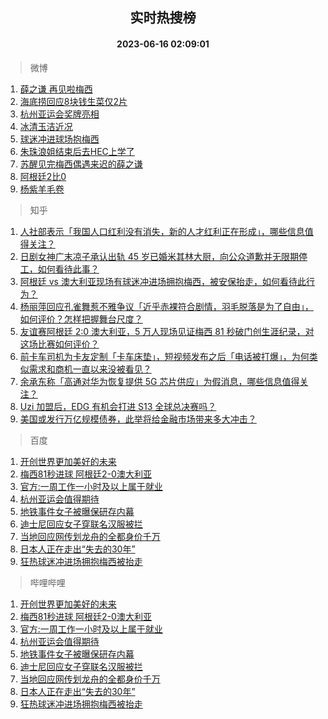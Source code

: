 <div align="center"><h2>实时热搜榜</h2><h4>2023-06-16 02:09:01</h4></div>

> 微博  

1. [薛之谦 再见啦梅西](https://s.weibo.com/weibo?q=%E8%96%9B%E4%B9%8B%E8%B0%A6%20%E5%86%8D%E8%A7%81%E5%95%A6%E6%A2%85%E8%A5%BF&t=31&band_rank=1&Refer=top)<br />
2. [海底捞回应8块钱生菜仅2片](https://s.weibo.com/weibo?q=%23%E6%B5%B7%E5%BA%95%E6%8D%9E%E5%9B%9E%E5%BA%948%E5%9D%97%E9%92%B1%E7%94%9F%E8%8F%9C%E4%BB%852%E7%89%87%23&t=31&band_rank=2&Refer=top)<br />
3. [杭州亚运会奖牌亮相](https://s.weibo.com/weibo?q=%23%E6%9D%AD%E5%B7%9E%E4%BA%9A%E8%BF%90%E4%BC%9A%E5%A5%96%E7%89%8C%E4%BA%AE%E7%9B%B8%23&t=31&band_rank=3&Refer=top)<br />
4. [冰清玉洁近况](https://s.weibo.com/weibo?q=%E5%86%B0%E6%B8%85%E7%8E%89%E6%B4%81%E8%BF%91%E5%86%B5&t=31&band_rank=4&Refer=top)<br />
5. [球迷冲进球场抱梅西](https://s.weibo.com/weibo?q=%23%E7%90%83%E8%BF%B7%E5%86%B2%E8%BF%9B%E7%90%83%E5%9C%BA%E6%8A%B1%E6%A2%85%E8%A5%BF%23&t=31&band_rank=5&Refer=top)<br />
6. [朱珠浪姐结束后去HEC上学了](https://s.weibo.com/weibo?q=%23%E6%9C%B1%E7%8F%A0%E6%B5%AA%E5%A7%90%E7%BB%93%E6%9D%9F%E5%90%8E%E5%8E%BBHEC%E4%B8%8A%E5%AD%A6%E4%BA%86%23&t=31&band_rank=6&Refer=top)<br />
7. [苏醒见完梅西偶遇来迟的薛之谦](https://s.weibo.com/weibo?q=%23%E8%8B%8F%E9%86%92%E8%A7%81%E5%AE%8C%E6%A2%85%E8%A5%BF%E5%81%B6%E9%81%87%E6%9D%A5%E8%BF%9F%E7%9A%84%E8%96%9B%E4%B9%8B%E8%B0%A6%23&t=31&band_rank=7&Refer=top)<br />
8. [阿根廷2比0](https://s.weibo.com/weibo?q=%E9%98%BF%E6%A0%B9%E5%BB%B72%E6%AF%940&t=31&band_rank=8&Refer=top)<br />
9. [杨紫羊毛卷](https://s.weibo.com/weibo?q=%E6%9D%A8%E7%B4%AB%E7%BE%8A%E6%AF%9B%E5%8D%B7&t=31&band_rank=9&Refer=top)<br />

> 知乎  

1. [人社部表示「我国人口红利没有消失，新的人才红利正在形成」，哪些信息值得关注？](https://www.zhihu.com/question/606658603)<br />
2. [日剧女神广末凉子承认出轨 45 岁已婚米其林大厨，向公众道歉并无限期停工，如何看待此事？](https://www.zhihu.com/question/606579409)<br />
3. [阿根廷 vs 澳大利亚现场有球迷冲进场拥抱梅西，被安保抬走，如何看待此行为？](https://www.zhihu.com/question/606862192)<br />
4. [杨丽萍回应孔雀舞惹不雅争议「近乎赤裸符合剧情，羽毛脱落是为了自由」，如何评价？怎样把握舞台尺度？](https://www.zhihu.com/question/606793449)<br />
5. [友谊赛阿根廷 2:0 澳大利亚，5 万人现场见证梅西 81 秒破门创生涯纪录，对这场比赛如何评价？](https://www.zhihu.com/question/606729340)<br />
6. [前卡车司机为卡友定制「卡车床垫」，短视频发布之后「电话被打爆」，为何类似需求和商机一直以来没被看见？](https://www.zhihu.com/question/606211544)<br />
7. [余承东称「高通对华为恢复提供 5G 芯片供应」为假消息，哪些信息值得关注？](https://www.zhihu.com/question/606369612)<br />
8. [Uzi 加盟后，EDG 有机会打进 S13 全球总决赛吗？](https://www.zhihu.com/question/605879919)<br />
9. [美国或发行万亿规模债券，此举将给金融市场带来多大冲击？](https://www.zhihu.com/question/606725154)<br />

> 百度  

1. [开创世界更加美好的未来](https://www.baidu.com/s?wd=%E5%BC%80%E5%88%9B%E4%B8%96%E7%95%8C%E6%9B%B4%E5%8A%A0%E7%BE%8E%E5%A5%BD%E7%9A%84%E6%9C%AA%E6%9D%A5&sa=fyb_news&rsv_dl=fyb_news)<br />
2. [梅西81秒进球 阿根廷2-0澳大利亚](https://www.baidu.com/s?wd=%E9%98%BF%E6%A0%B9%E5%BB%B7vs%E6%BE%B3%E5%A4%A7%E5%88%A9%E4%BA%9A&sa=fyb_news&rsv_dl=fyb_news)<br />
3. [官方:一周工作一小时及以上属于就业](https://www.baidu.com/s?wd=%E5%AE%98%E6%96%B9%3A%E4%B8%80%E5%91%A8%E5%B7%A5%E4%BD%9C%E4%B8%80%E5%B0%8F%E6%97%B6%E5%8F%8A%E4%BB%A5%E4%B8%8A%E5%B1%9E%E4%BA%8E%E5%B0%B1%E4%B8%9A&sa=fyb_news&rsv_dl=fyb_news)<br />
4. [杭州亚运会值得期待](https://www.baidu.com/s?wd=%E6%9D%AD%E5%B7%9E%E4%BA%9A%E8%BF%90%E4%BC%9A%E5%80%BC%E5%BE%97%E6%9C%9F%E5%BE%85&sa=fyb_news&rsv_dl=fyb_news)<br />
5. [地铁事件女子被曝保研存内幕](https://www.baidu.com/s?wd=%E5%9C%B0%E9%93%81%E4%BA%8B%E4%BB%B6%E5%A5%B3%E5%AD%90%E8%A2%AB%E6%9B%9D%E4%BF%9D%E7%A0%94%E5%AD%98%E5%86%85%E5%B9%95&sa=fyb_news&rsv_dl=fyb_news)<br />
6. [迪士尼回应女子穿联名汉服被拦](https://www.baidu.com/s?wd=%E8%BF%AA%E5%A3%AB%E5%B0%BC%E5%9B%9E%E5%BA%94%E5%A5%B3%E5%AD%90%E7%A9%BF%E8%81%94%E5%90%8D%E6%B1%89%E6%9C%8D%E8%A2%AB%E6%8B%A6&sa=fyb_news&rsv_dl=fyb_news)<br />
7. [当地回应网传划龙舟的全都身价千万](https://www.baidu.com/s?wd=%E5%BD%93%E5%9C%B0%E5%9B%9E%E5%BA%94%E7%BD%91%E4%BC%A0%E5%88%92%E9%BE%99%E8%88%9F%E7%9A%84%E5%85%A8%E9%83%BD%E8%BA%AB%E4%BB%B7%E5%8D%83%E4%B8%87&sa=fyb_news&rsv_dl=fyb_news)<br />
8. [日本人正在走出“失去的30年”](https://www.baidu.com/s?wd=%E6%97%A5%E6%9C%AC%E4%BA%BA%E6%AD%A3%E5%9C%A8%E8%B5%B0%E5%87%BA%E2%80%9C%E5%A4%B1%E5%8E%BB%E7%9A%8430%E5%B9%B4%E2%80%9D&sa=fyb_news&rsv_dl=fyb_news)<br />
9. [狂热球迷冲进场拥抱梅西被抬走](https://www.baidu.com/s?wd=%E7%8B%82%E7%83%AD%E7%90%83%E8%BF%B7%E5%86%B2%E8%BF%9B%E5%9C%BA%E6%8B%A5%E6%8A%B1%E6%A2%85%E8%A5%BF%E8%A2%AB%E6%8A%AC%E8%B5%B0&sa=fyb_news&rsv_dl=fyb_news)<br />

> 哔哩哔哩  

1. [开创世界更加美好的未来](https://www.baidu.com/s?wd=%E5%BC%80%E5%88%9B%E4%B8%96%E7%95%8C%E6%9B%B4%E5%8A%A0%E7%BE%8E%E5%A5%BD%E7%9A%84%E6%9C%AA%E6%9D%A5&sa=fyb_news&rsv_dl=fyb_news)<br />
2. [梅西81秒进球 阿根廷2-0澳大利亚](https://www.baidu.com/s?wd=%E9%98%BF%E6%A0%B9%E5%BB%B7vs%E6%BE%B3%E5%A4%A7%E5%88%A9%E4%BA%9A&sa=fyb_news&rsv_dl=fyb_news)<br />
3. [官方:一周工作一小时及以上属于就业](https://www.baidu.com/s?wd=%E5%AE%98%E6%96%B9%3A%E4%B8%80%E5%91%A8%E5%B7%A5%E4%BD%9C%E4%B8%80%E5%B0%8F%E6%97%B6%E5%8F%8A%E4%BB%A5%E4%B8%8A%E5%B1%9E%E4%BA%8E%E5%B0%B1%E4%B8%9A&sa=fyb_news&rsv_dl=fyb_news)<br />
4. [杭州亚运会值得期待](https://www.baidu.com/s?wd=%E6%9D%AD%E5%B7%9E%E4%BA%9A%E8%BF%90%E4%BC%9A%E5%80%BC%E5%BE%97%E6%9C%9F%E5%BE%85&sa=fyb_news&rsv_dl=fyb_news)<br />
5. [地铁事件女子被曝保研存内幕](https://www.baidu.com/s?wd=%E5%9C%B0%E9%93%81%E4%BA%8B%E4%BB%B6%E5%A5%B3%E5%AD%90%E8%A2%AB%E6%9B%9D%E4%BF%9D%E7%A0%94%E5%AD%98%E5%86%85%E5%B9%95&sa=fyb_news&rsv_dl=fyb_news)<br />
6. [迪士尼回应女子穿联名汉服被拦](https://www.baidu.com/s?wd=%E8%BF%AA%E5%A3%AB%E5%B0%BC%E5%9B%9E%E5%BA%94%E5%A5%B3%E5%AD%90%E7%A9%BF%E8%81%94%E5%90%8D%E6%B1%89%E6%9C%8D%E8%A2%AB%E6%8B%A6&sa=fyb_news&rsv_dl=fyb_news)<br />
7. [当地回应网传划龙舟的全都身价千万](https://www.baidu.com/s?wd=%E5%BD%93%E5%9C%B0%E5%9B%9E%E5%BA%94%E7%BD%91%E4%BC%A0%E5%88%92%E9%BE%99%E8%88%9F%E7%9A%84%E5%85%A8%E9%83%BD%E8%BA%AB%E4%BB%B7%E5%8D%83%E4%B8%87&sa=fyb_news&rsv_dl=fyb_news)<br />
8. [日本人正在走出“失去的30年”](https://www.baidu.com/s?wd=%E6%97%A5%E6%9C%AC%E4%BA%BA%E6%AD%A3%E5%9C%A8%E8%B5%B0%E5%87%BA%E2%80%9C%E5%A4%B1%E5%8E%BB%E7%9A%8430%E5%B9%B4%E2%80%9D&sa=fyb_news&rsv_dl=fyb_news)<br />
9. [狂热球迷冲进场拥抱梅西被抬走](https://www.baidu.com/s?wd=%E7%8B%82%E7%83%AD%E7%90%83%E8%BF%B7%E5%86%B2%E8%BF%9B%E5%9C%BA%E6%8B%A5%E6%8A%B1%E6%A2%85%E8%A5%BF%E8%A2%AB%E6%8A%AC%E8%B5%B0&sa=fyb_news&rsv_dl=fyb_news)<br />
